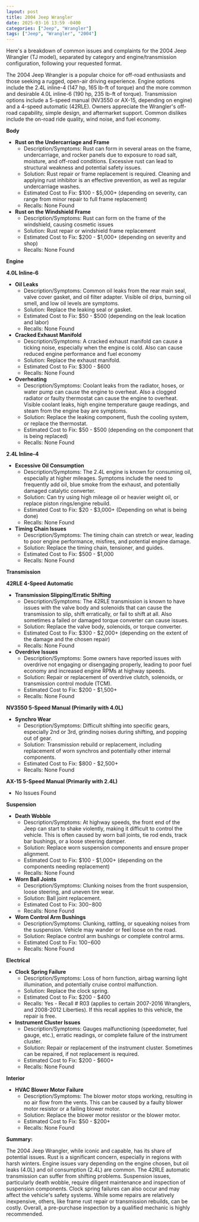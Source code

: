 ```yaml
---
layout: post
title: 2004 Jeep Wrangler
date: 2025-03-16 13:59 -0400
categories: ["Jeep", "Wrangler"]
tags: ["Jeep", "Wrangler", "2004"]
---
```

Here's a breakdown of common issues and complaints for the 2004 Jeep Wrangler (TJ model), separated by category and engine/transmission configuration, following your requested format.

The 2004 Jeep Wrangler is a popular choice for off-road enthusiasts and those seeking a rugged, open-air driving experience. Engine options include the 2.4L inline-4 (147 hp, 165 lb-ft of torque) and the more common and desirable 4.0L inline-6 (190 hp, 235 lb-ft of torque). Transmission options include a 5-speed manual (NV3550 or AX-15, depending on engine) and a 4-speed automatic (42RLE). Owners appreciate the Wrangler's off-road capability, simple design, and aftermarket support. Common dislikes include the on-road ride quality, wind noise, and fuel economy.

**Body**

*   **Rust on the Undercarriage and Frame**
    *   Description/Symptoms: Rust can form in several areas on the frame, undercarriage, and rocker panels due to exposure to road salt, moisture, and off-road conditions.  Excessive rust can lead to structural weakness and potential safety issues.
    *   Solution: Rust repair or frame replacement is required. Cleaning and applying rust inhibitor is an effective prevention, as well as regular undercarriage washes.
    *   Estimated Cost to Fix: $100 - $5,000+ (depending on severity, can range from minor repair to full frame replacement)
    *   Recalls: None Found
*   **Rust on the Windshield Frame**
    * Description/Symptoms: Rust can form on the frame of the windshield, causing cosmetic issues
    * Solution: Rust repair or windshield frame replacement
    * Estimated Cost to Fix: $200 - $1,000+ (depending on severity and shop)
    * Recalls: None Found

**Engine**

**4.0L Inline-6**

*   **Oil Leaks**
    *   Description/Symptoms: Common oil leaks from the rear main seal, valve cover gasket, and oil filter adapter.  Visible oil drips, burning oil smell, and low oil levels are symptoms.
    *   Solution: Replace the leaking seal or gasket.
    *   Estimated Cost to Fix: $50 - $500 (depending on the leak location and labor)
    *   Recalls: None Found
*   **Cracked Exhaust Manifold**
    *   Description/Symptoms: A cracked exhaust manifold can cause a ticking noise, especially when the engine is cold. Also can cause reduced engine performance and fuel economy
    *   Solution: Replace the exhaust manifold.
    *   Estimated Cost to Fix: $300 - $600
    *   Recalls: None Found
*   **Overheating**
    *   Description/Symptoms: Coolant leaks from the radiator, hoses, or water pump can cause the engine to overheat. Also a clogged radiator or faulty thermostat can cause the engine to overheat. Visible coolant leaks, high engine temperature gauge readings, and steam from the engine bay are symptoms.
    *   Solution: Replace the leaking component, flush the cooling system, or replace the thermostat.
    *   Estimated Cost to Fix: $50 - $500 (depending on the component that is being replaced)
    *   Recalls: None Found

**2.4L Inline-4**

*   **Excessive Oil Consumption**
    *   Description/Symptoms: The 2.4L engine is known for consuming oil, especially at higher mileages. Symptoms include the need to frequently add oil, blue smoke from the exhaust, and potentially damaged catalytic converter.
    *   Solution: Can try using high mileage oil or heavier weight oil, or replace piston rings/engine rebuild.
    *   Estimated Cost to Fix: $20 - $3,000+ (Depending on what is being done)
    *   Recalls: None Found
*   **Timing Chain Issues**
    *   Description/Symptoms: The timing chain can stretch or wear, leading to poor engine performance, misfires, and potential engine damage.
    *   Solution: Replace the timing chain, tensioner, and guides.
    *   Estimated Cost to Fix: $500 - $1,000
    *   Recalls: None Found

**Transmission**

**42RLE 4-Speed Automatic**

*   **Transmission Slipping/Erratic Shifting**
    *   Description/Symptoms: The 42RLE transmission is known to have issues with the valve body and solenoids that can cause the transmission to slip, shift erratically, or fail to shift at all. Also sometimes a failed or damaged torque converter can cause issues.
    *   Solution: Replace the valve body, solenoids, or torque converter.
    *   Estimated Cost to Fix: $300 - $2,000+ (depending on the extent of the damage and the chosen repair)
    *   Recalls: None Found
*   **Overdrive Issues**
    * Description/Symptoms: Some owners have reported issues with overdrive not engaging or disengaging properly, leading to poor fuel economy and increased engine RPMs at highway speeds.
    * Solution: Repair or replacement of overdrive clutch, solenoids, or transmission control module (TCM).
    * Estimated Cost to Fix: $200 - $1,500+
    * Recalls: None Found

**NV3550 5-Speed Manual (Primarily with 4.0L)**

*   **Synchro Wear**
    * Description/Symptoms: Difficult shifting into specific gears, especially 2nd or 3rd, grinding noises during shifting, and popping out of gear.
    * Solution: Transmission rebuild or replacement, including replacement of worn synchros and potentially other internal components.
    * Estimated Cost to Fix: $800 - $2,500+
    * Recalls: None Found

**AX-15 5-Speed Manual (Primarily with 2.4L)**

*   No Issues Found

**Suspension**

*   **Death Wobble**
    *   Description/Symptoms: At highway speeds, the front end of the Jeep can start to shake violently, making it difficult to control the vehicle.  This is often caused by worn ball joints, tie rod ends, track bar bushings, or a loose steering damper.
    *   Solution: Replace worn suspension components and ensure proper alignment.
    *   Estimated Cost to Fix: $100 - $1,000+ (depending on the components needing replacement)
    *   Recalls: None Found
*   **Worn Ball Joints**
    * Description/Symptoms: Clunking noises from the front suspension, loose steering, and uneven tire wear.
    * Solution: Ball joint replacement.
    * Estimated Cost to Fix: $300-$800
    * Recalls: None Found
*   **Worn Control Arm Bushings**
    * Description/Symptoms: Clunking, rattling, or squeaking noises from the suspension. Vehicle may wander or feel loose on the road.
    * Solution: Replace control arm bushings or complete control arms.
    * Estimated Cost to Fix: $100-$600
    * Recalls: None Found

**Electrical**

*   **Clock Spring Failure**
    *   Description/Symptoms: Loss of horn function, airbag warning light illumination, and potentially cruise control malfunction.
    *   Solution: Replace the clock spring.
    *   Estimated Cost to Fix: $200 - $400
    *   Recalls: Yes - Recall # R03 (applies to certain 2007-2016 Wranglers, and 2008-2012 Liberties). If this recall applies to this vehicle, the repair is free.
*   **Instrument Cluster Issues**
    * Description/Symptoms: Gauges malfunctioning (speedometer, fuel gauge, etc.), erratic readings, or complete failure of the instrument cluster.
    * Solution: Repair or replacement of the instrument cluster. Sometimes can be repaired, if not replacement is required.
    * Estimated Cost to Fix: $200 - $600+
    * Recalls: None Found

**Interior**

*   **HVAC Blower Motor Failure**
    *   Description/Symptoms: The blower motor stops working, resulting in no air flow from the vents. This can be caused by a faulty blower motor resistor or a failing blower motor.
    *   Solution: Replace the blower motor resistor or the blower motor.
    *   Estimated Cost to Fix: $50 - $200+
    *   Recalls: None Found

**Summary:**

The 2004 Jeep Wrangler, while iconic and capable, has its share of potential issues. Rust is a significant concern, especially in regions with harsh winters. Engine issues vary depending on the engine chosen, but oil leaks (4.0L) and oil consumption (2.4L) are common. The 42RLE automatic transmission can suffer from shifting problems. Suspension issues, particularly death wobble, require diligent maintenance and inspection of suspension components. Clock spring failures can also occur and may affect the vehicle's safety systems. While some repairs are relatively inexpensive, others, like frame rust repair or transmission rebuilds, can be costly. Overall, a pre-purchase inspection by a qualified mechanic is highly recommended.

